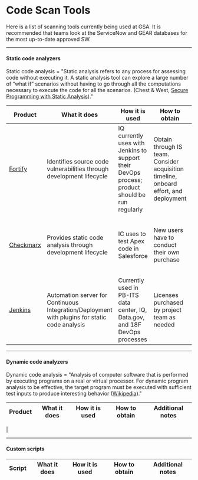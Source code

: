 # Code Scan Tools

Here is a list of scanning tools currently being used at GSA.  It is recommended that teams look at the ServiceNow and GEAR databases for the most up-to-date approved SW.

---

#### Static code analyzers

Static code analysis = "Static analysis refers to any process for assessing code without executing it. A static analysis tool can explore a large number of “what if” scenarios without having to go through all the computations necessary to execute the code for all the scenarios. (Chest & West, [Secure Programming with Static Analysis](https://www.amazon.com/Secure-Programming-Static-Analysis-Brian/dp/0321424778/ref=sr_1_1?ie=UTF8&qid=1496348632&sr=8-1&keywords=secure+programming+with+static+analysis))."

| Product      | What it does | How it is used | How to obtain | Additional notes |
| ------------ | ------------ | -------------- | ------------- | ---------------- |
| [Fortify](https://saas.hpe.com/en-us/software/sca) | Identifies source code vulnerabilities through development lifecycle | IQ currently uses with Jenkins to support their DevOps process; product should be run regularly | Obtain through IS team.  Consider acquisition timeline, onboard effort, and deployment | Responsibility of the project team to manage execution of the product, code scans, and fixes |
| [Checkmarx](https://www.checkmarx.com/) | Provides static code analysis through development lifecycle | IC uses to test Apex code in Salesforce | New users have to conduct their own purchase | Responsibility of the project team to manage execution of the product, code scans, and fixes |
| [Jenkins](https://jenkins.io/) | Automation server for Continuous Integration/Deployment with plugins for static code analysis | Currently used in PB-ITS data center, IQ, Data.gov, and 18F DevOps processes | Licenses purchased by project team as needed | Maintenance of plug-ins including IS approval responsibility of project team |


---

#### Dynamic code analyzers

Dynamic code analysis = "Analysis of computer software that is performed by executing programs on a real or virtual processor. For dynamic program analysis to be effective, the target program must be executed with sufficient test inputs to produce interesting behavior ([Wikipedia](https://en.wikipedia.org/wiki/Dynamic_program_analysis))."

| Product      | What it does | How it is used | How to obtain | Additional notes |
| ------------ | ------------ | -------------- | ------------- | ---------------- |
|

---

#### Custom scripts

| Script       | What it does | How it is used | How to obtain | Additional notes |
| ------------ | ------------ | -------------- | ------------- | ---------------- |
